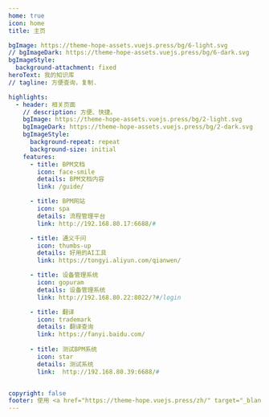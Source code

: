 ```yaml
---
home: true
icon: home
title: 主页

bgImage: https://theme-hope-assets.vuejs.press/bg/6-light.svg
// bgImageDark: https://theme-hope-assets.vuejs.press/bg/6-dark.svg
bgImageStyle:
  background-attachment: fixed
heroText: 我的知识库
// tagline: 方便查询，复制.

highlights:
  - header: 相关页面
    // description: 方便、快捷。
    bgImage: https://theme-hope-assets.vuejs.press/bg/2-light.svg
    bgImageDark: https://theme-hope-assets.vuejs.press/bg/2-dark.svg
    bgImageStyle:
      background-repeat: repeat
      background-size: initial
    features:
      - title: BPM文档
        icon: face-smile
        details: BPM文档内容
        link: /guide/

      - title: BPM网站
        icon: spa
        details: 流程管理平台
        link: http://192.168.80.17:6688/#

      - title: 通义千问
        icon: thumbs-up
        details: 好用的AI工具
        link: https://tongyi.aliyun.com/qianwen/

      - title: 设备管理系统
        icon: gopuram
        details: 设备管理系统
        link: http://192.168.80.22:8022/?#/login

      - title: 翻译
        icon: trademark
        details: 翻译查询
        link: https://fanyi.baidu.com/
              
      - title: 测试BPM系统
        icon: star
        details: 测试系统
        link:  http://192.168.80.39:6688/#


copyright: false
footer: 使用 <a href="https://theme-hope.vuejs.press/zh/" target="_blank">VuePress Theme Hope</a> 主题 | MIT 协议, 版权所有 © 2019-至今
---
```



